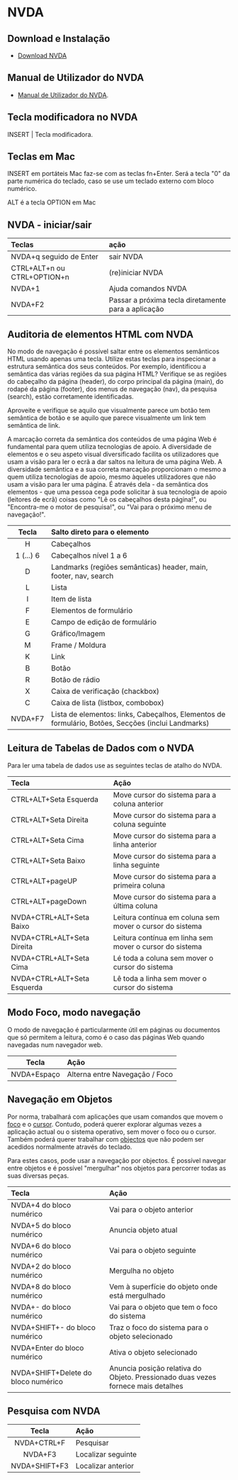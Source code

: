 # NVDA

## Download e Instalação

- [Download NVDA](https://www.nvaccess.org/download/)

## Manual de Utilizador do NVDA

- [Manual de Utilizador do NVDA](https://www.nvaccess.org/files/nvda/releases/stable/documentation/pt_PT/userGuide.html).

## Tecla modificadora no NVDA

INSERT | Tecla modificadora. 

## Teclas em Mac

INSERT em portáteis Mac faz-se com as teclas fn+Enter. Será a tecla "0" da parte numérica do teclado, caso se use um teclado externo com bloco numérico.

ALT é a tecla OPTION em Mac

## NVDA - iniciar/sair

| Teclas | ação |
|:-------|:-----|
| NVDA+q seguido de Enter  | sair NVDA  |
| CTRL+ALT+n ou CTRL+OPTION+n | (re)iniciar NVDA |
| NVDA+1 | Ajuda comandos NVDA |
| NVDA+F2 | Passar a próxima tecla diretamente para a aplicação |

## Auditoria de elementos HTML com NVDA

No modo de navegação é possível saltar entre os elementos semânticos HTML usando apenas uma tecla. Utilize estas teclas para inspecionar a estrutura semântica dos seus conteúdos. Por exemplo, identificou a semântica das várias regiões da sua página HTML? Verifique se as regiões do cabeçalho da página (header), do corpo principal da página (main), do rodapé da página (footer), dos menus de navegação (nav), da pesquisa (search), estão corretamente identificadas.

Aproveite e verifique se aquilo que visualmente parece um botão tem semântica de botão e se aquilo que parece visualmente um link tem semântica de link.

A marcação correta da semântica dos conteúdos de uma página Web é fundamental para quem utiliza tecnologias de apoio. A diversidade de elementos e o seu aspeto visual diversificado facilita os utilizadores que usam a visão para ler o ecrã a dar saltos na leitura de uma página Web. A diversidade semântica e a sua correta marcação proporcionam o mesmo a quem utiliza tecnologias de apoio, mesmo àqueles utilizadores que não usam a visão para ler uma página. É através dela - da semântica dos elementos - que uma pessoa cega pode solicitar à sua tecnologia de apoio (leitores de ecrã) coisas como "Lê os cabeçalhos desta página!", ou "Encontra-me o motor de pesquisa!", ou "Vai para o próximo menu de navegação!". 

| Tecla | Salto direto para o elemento|
|:-----:|:-------|
| H | Cabeçalhos |
| 1 (...) 6 | Cabeçalhos nível 1 a 6 |
| D | Landmarks (regiões semânticas) header, main, footer, nav, search |
| L | Lista |
| I | Item de lista |
| F | Elementos de formulário |
| E | Campo de edição de formulário |
| G | Gráfico/Imagem |
| M | Frame / Moldura | 
| K | Link |
| B | Botão |
| R | Botão de rádio |
| X | Caixa de verificação (chackbox) |
| C | Caixa de lista (listbox, combobox) |
| NVDA+F7 | Lista de elementos: links, Cabeçalhos, Elementos de formulário, Botões, Secções (inclui Landmarks) |

## Leitura de Tabelas de Dados com o NVDA

Para ler uma tabela de dados use as seguintes teclas de atalho do NVDA.

| Tecla | Ação |
|:------|:-----|
| CTRL+ALT+Seta Esquerda | Move cursor do sistema para a coluna anterior |
| CTRL+ALT+Seta Direita | Move cursor do sistema para a coluna seguinte |
| CTRL+ALT+Seta Cima | Move cursor do sistema para a linha anterior |
| CTRL+ALT+Seta Baixo | Move cursor do sistema para a linha seguinte |
| CTRL+ALT+pageUP | Move cursor do sistema para a primeira coluna |
| CTRL+ALT+pageDown | Move cursor do sistema para a última coluna |
| NVDA+CTRL+ALT+Seta Baixo | Leitura contínua em coluna sem mover o cursor do sistema |
| NVDA+CTRL+ALT+Seta Direita | Leitura contínua em linha sem mover o cursor do sistema |
| NVDA+CTRL+ALT+Seta Cima | Lé toda a coluna sem mover o cursor do sistema |
| NVDA+CTRL+ALT+Seta Esquerda | Lê toda a linha sem mover o cursor do sistema |

## Modo Foco, modo navegação

O modo de navegação é particularmente útil em páginas ou documentos que só permitem a leitura, como é o caso das páginas Web quando navegadas num navegador web.

| Tecla | Ação |
|:-----:|:-----|
| NVDA+Espaço | Alterna entre Navegação / Foco |

## Navegação em Objetos

Por norma, trabalhará com aplicações que usam comandos que movem o [foco](https://www.nvaccess.org/files/nvda/releases/stable/documentation/pt_PT/userGuide.html#SystemFocus) e o [cursor](https://www.nvaccess.org/files/nvda/releases/stable/documentation/pt_PT/userGuide.html#SystemCaret). Contudo, poderá querer explorar algumas vezes a aplicação actual ou o sistema operativo, sem mover o foco ou o cursor. Também poderá querer trabalhar com [objectos](https://www.nvaccess.org/files/nvda/releases/stable/documentation/pt_PT/userGuide.html#Objects) que não podem ser acedidos normalmente através do teclado.

Para estes casos, pode usar a navegação por objectos. É possível navegar entre objetos e é possível "mergulhar" nos objetos para percorrer todas as suas diversas peças.

| Tecla | Ação |
|:------|:-----|
| NVDA+4 do bloco numérico | Vai para o objeto anterior |
| NVDA+5 do bloco numérico | Anuncia objeto atual |
| NVDA+6 do bloco numérico | Vai para o objeto seguinte |
| NVDA+2 do bloco numérico | Mergulha no objeto |
| NVDA+8 do bloco numérico | Vem à superfície do objeto onde está mergulhado |
| NVDA+- do bloco numérico | Vai para o objeto que tem o foco do sistema |
| NVDA+SHIFT+- do bloco numérico | Traz o foco do sistema para o objeto selecionado |
| NVDA+Enter do bloco numérico | Ativa o objeto selecionado |
| NVDA+SHIFT+Delete do bloco numérico | Anuncia posição relativa do Objeto. Pressionado duas vezes fornece mais detalhes |



## Pesquisa com NVDA

| Tecla | Ação |
|:-----:|:-----|
| NVDA+CTRL+F | Pesquisar |
| NVDA+F3 | Localizar seguinte |
| NVDA+SHIFT+F3 | Localizar anterior |


